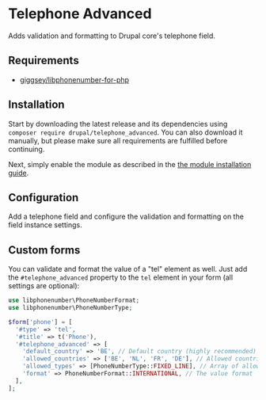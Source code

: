 Telephone Advanced
==================

Adds validation and formatting to Drupal core's telephone field.


## Requirements

* [giggsey/libphonenumber-for-php](https://github.com/giggsey/libphonenumber-for-php)


## Installation

Start by downloading the latest release and its dependencies using `composer require drupal/telephone_advanced`.
You can also download it manually, but please make sure all requirements are fulfilled before continuing.

Next, simply enable the module as described in the [the module installation guide](https://www.drupal.org/docs/extending-drupal/installing-modules).


## Configuration

Add a telephone field and configure the validation and formatting on the field instance settings.


## Custom forms

You can validate and format the value of a "tel" element as well. Just add the `#telephone_advanced`
property to the `tel` element in your form (all settings are optional):

```php
use libphonenumber\PhoneNumberFormat;
use libphonenumber\PhoneNumberType;

$form['phone'] = [
  '#type' => 'tel',
  '#title' => t('Phone'),
  '#telephone_advanced' => [
    'default_country' => 'BE', // Default country (highly recommended)
    'allowed_countries' => ['BE', 'NL', 'FR', 'DE'], // Allowed countries
    'allowed_types' => [PhoneNumberType::FIXED_LINE], // Array of allowed types
    'format' => PhoneNumberFormat::INTERNATIONAL, // The value format
  ],
];
```
